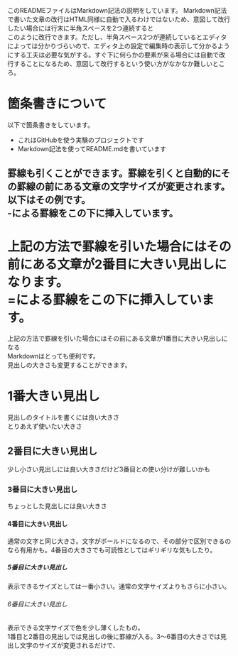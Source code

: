 このREADMEファイルはMarkdown記法の説明をしています。
Markdown記法で書いた文章の改行はHTML同様に自動で入るわけではないため、意図して改行したい場合には行末に半角スペースを2つ連続すると  
このように改行できます。ただし、半角スペース2つが連続しているとエディタによっては分かりづらいので、エディタ上の設定で編集時の表示して分かるようにする工夫は必要な気がする。すぐ下に何らかの要素が来る場合には自動で改行することになるため、意図して改行するという使い方がなかなか難しいところ。

# 箇条書きについて
以下で箇条書きをしています。
* これはGitHubを使う実験のプロジェクトです
* Markdown記法を使ってREADME.mdを書いています

罫線も引くことができます。罫線を引くと自動的にその罫線の前にある文章の文字サイズが変更されます。以下はその例です。  
-による罫線をこの下に挿入しています。
-------------------------
上記の方法で罫線を引いた場合にはその前にある文章が2番目に大きい見出しになります。  
=による罫線をこの下に挿入しています。
=========================
上記の方法で罫線を引いた場合にはその前にある文章が1番目に大きい見出しになる  
Markdownはとっても便利です。  
見出しの大きさも変更することができます。
# 1番大きい見出し
見出しのタイトルを書くには良い大きさ  
とりあえず使いたい大きさ
## 2番目に大きい見出し
少し小さい見出しには良い大きさだけど3番目との使い分けが難しいかも
### 3番目に大きい見出し
ちょっとした見出しには良い大きさ
#### 4番目に大きい見出し
通常の文字と同じ大きさ。文字がボールドになるので、その部分で区別できるのなら有用かも。4番目の大きさでも可読性としてはギリギリな気もしたり。
##### 5番目に大きい見出し
表示できるサイズとしては一番小さい。通常の文字サイズよりもさらに小さい。
###### 6番目に大きい見出し
表示できる文字サイズで色を少し薄くしたもの。  
1番目と2番目の見出しでは見出しの後に罫線が入る。3〜6番目の大きさでは見出し文字のサイズが変更されるだけで、
